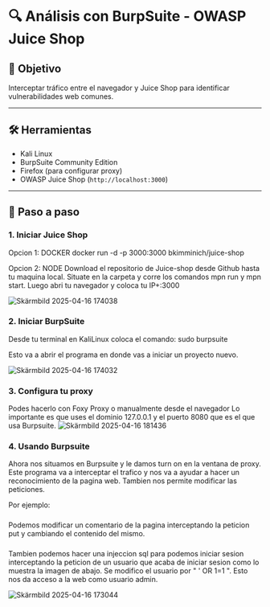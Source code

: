 # 🔍 Análisis con BurpSuite - OWASP Juice Shop

## 🧠 Objetivo

Interceptar tráfico entre el navegador y Juice Shop para identificar vulnerabilidades web comunes.

---

## 🛠️ Herramientas

- Kali Linux
- BurpSuite Community Edition
- Firefox (para configurar proxy)
- OWASP Juice Shop (`http://localhost:3000`)

---

## 🧪 Paso a paso

### 1. Iniciar Juice Shop

Opcion 1: DOCKER
docker run -d -p 3000:3000 bkimminich/juice-shop

Opcion 2: NODE
Download el repositorio de Juice-shop desde Github hasta tu maquina local.
Situate en la carpeta y corre los comandos mpn run y mpn start.
Luego abri tu navegador y coloca tu IP+:3000

![Skärmbild 2025-04-16 174038](https://github.com/user-attachments/assets/958232bd-3b9c-4bd4-9fd3-ca9bb96d1948)

### 2. Iniciar BurpSuite

Desde tu terminal en KaliLinux coloca el comando:
sudo burpsuite

Esto va a abrir el programa en donde vas a iniciar un proyecto nuevo.

![Skärmbild 2025-04-16 174032](https://github.com/user-attachments/assets/a4e9a452-5c2c-4d69-8aa7-cbb2868486da)


### 3. Configura tu proxy


Podes hacerlo con Foxy Proxy o manualmente desde el navegador
Lo importante es que uses el dominio 127.0.0.1 y el puerto 8080 que es el que usa Burpsuite.
![Skärmbild 2025-04-16 181436](https://github.com/user-attachments/assets/69791a2c-3b05-42d4-b0f9-08fb09ed463d)



### 4. Usando Burpsuite
Ahora nos situamos en Burpsuite y le damos turn on en la ventana de proxy. Este programa va a interceptar el trafico y nos va a ayudar a hacer un reconocimiento de la pagina web.
Tambien nos permite modificar las peticiones.

Por ejemplo:
### 
Podemos modificar un comentario de la pagina interceptando la peticion put y cambiando el contenido del mismo.
###
Tambien podemos hacer una injeccion sql para podemos iniciar sesion interceptando la peticion de un usuario que acaba de iniciar sesion como lo muestra la imagen de abajo. Se modifico el usuario por " ' OR 1=1 ". Esto nos da acceso a la web como usuario admin.


![Skärmbild 2025-04-16 173044](https://github.com/user-attachments/assets/19c58e5c-cb9b-4a89-9b2b-a5091e610f90)


